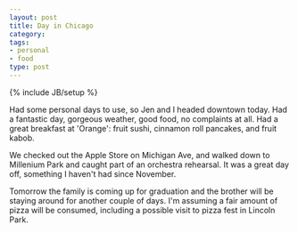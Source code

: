 ```yaml
---
layout: post
title: Day in Chicago
category: 
tags: 
- personal
- food
type: post
---
```

{% include JB/setup %}

Had some personal days to use, so Jen and I headed downtown today. Had a fantastic day, gorgeous weather, good food, no complaints at all. Had a great breakfast at 'Orange': fruit sushi, cinnamon roll pancakes, and fruit kabob.

We checked out the Apple Store on Michigan Ave, and walked down to Millenium Park and caught part of an orchestra rehearsal. It was a great day off, something I haven't had since November. 

Tomorrow the family is coming up for graduation and the brother will be staying around for another couple of days. I'm assuming a fair amount of pizza will be consumed, including a possible visit to pizza fest in Lincoln Park. 